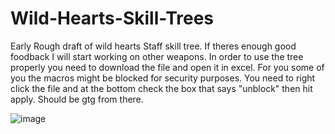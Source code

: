 # Wild-Hearts-Skill-Trees
Early Rough draft of wild hearts Staff skill tree. If theres enough good foodback I will start working on other weapons.
In order to use the tree properly you need to download the file and open it in excel.
For you some of you the macros might be blocked for security purposes. You need to right click the file and at the bottom check the box that says "unblock" then hit apply. Should be gtg from there.

![image](https://user-images.githubusercontent.com/43324328/221032603-10765f61-2039-4731-8178-f8e788cf4e55.png)
